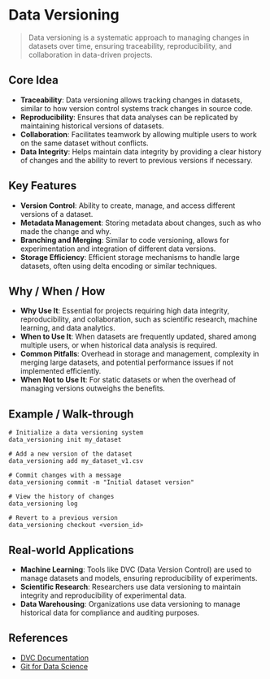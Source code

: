 # Data Versioning

> Data versioning is a systematic approach to managing changes in datasets over time, ensuring traceability, reproducibility, and collaboration in data-driven projects.

## Core Idea
- **Traceability**: Data versioning allows tracking changes in datasets, similar to how version control systems track changes in source code.
- **Reproducibility**: Ensures that data analyses can be replicated by maintaining historical versions of datasets.
- **Collaboration**: Facilitates teamwork by allowing multiple users to work on the same dataset without conflicts.
- **Data Integrity**: Helps maintain data integrity by providing a clear history of changes and the ability to revert to previous versions if necessary.

## Key Features
- **Version Control**: Ability to create, manage, and access different versions of a dataset.
- **Metadata Management**: Storing metadata about changes, such as who made the change and why.
- **Branching and Merging**: Similar to code versioning, allows for experimentation and integration of different data versions.
- **Storage Efficiency**: Efficient storage mechanisms to handle large datasets, often using delta encoding or similar techniques.

## Why / When / How
- **Why Use It**: Essential for projects requiring high data integrity, reproducibility, and collaboration, such as scientific research, machine learning, and data analytics.
- **When to Use It**: When datasets are frequently updated, shared among multiple users, or when historical data analysis is required.
- **Common Pitfalls**: Overhead in storage and management, complexity in merging large datasets, and potential performance issues if not implemented efficiently.
- **When Not to Use It**: For static datasets or when the overhead of managing versions outweighs the benefits.

## Example / Walk-through
```pseudo
# Initialize a data versioning system
data_versioning init my_dataset

# Add a new version of the dataset
data_versioning add my_dataset_v1.csv

# Commit changes with a message
data_versioning commit -m "Initial dataset version"

# View the history of changes
data_versioning log

# Revert to a previous version
data_versioning checkout <version_id>
```

## Real-world Applications
- **Machine Learning**: Tools like DVC (Data Version Control) are used to manage datasets and models, ensuring reproducibility of experiments.
- **Scientific Research**: Researchers use data versioning to maintain integrity and reproducibility of experimental data.
- **Data Warehousing**: Organizations use data versioning to manage historical data for compliance and auditing purposes.

## References
- [DVC Documentation](https://dvc.org/doc)
- [Git for Data Science](https://towardsdatascience.com/git-for-data-science-5c3e7a8c3a7a)